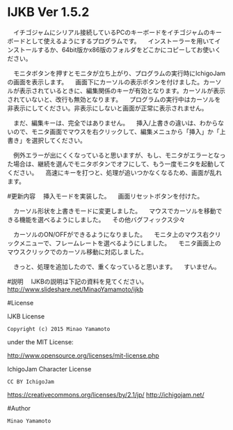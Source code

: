 # IJKB Ver 1.5.2

　イチゴジャムにシリアル接続しているPCのキーボードをイチゴジャムのキーボードとして使えるようにするプログラムです。
　インストーラーを用いてインストールするか、64bit版かx86版のフォルダをどこかにコピーしてお使いください。  

　モニタボタンを押すとモニタが立ち上がり、プログラムの実行時にIchigoJamの画面を表示します。
　画面下にカーソルの表示ボタンを付けました。カーソルが表示されているときに、編集関係のキーが有効となります。カーソルが表示されていないと、改行も無効となります。
　プログラムの実行中はカーソルを非表示にしてください。非表示にしないと画面が正常に表示されません。

　まだ、編集キーは、完全ではありません。
　挿入/上書きの違いは、わからないので、モニタ画面でマウスを右クリックして、編集メニュから「挿入」か「上書き」を選択してください。

　例外エラーが出にくくなっていると思いますが、もし、モニタがエラーとなった場合は、継続を選んでモニタボタンでオフにして、もう一度モニタを起動してください。
　高速にキーを打つと、処理が追いつかなくなるため、画面が乱れます。

#更新内容
　挿入モードを実装した。
　画面リセットボタンを付けた。

　カーソル形状を上書きモードに変更しました。
　マウスでカーソルを移動できる機能を選べるようにしました。
　その他バグフィックス少々


　カーソルのON/OFFができるようになりました。
　モニタ上のマウス右クリックメニューで、フレームレートを選べるようにしました。
　モニタ画面上のマウスクリックでのカーソル移動に対応しました。

　きっと、処理を追加したので、重くなっていると思います。
　すいません。

#説明
　IJKBの説明は下記の資料を見てください。
http://www.slideshare.net/MinaoYamamoto/ijkb

#License

  IJKB License

    Copyright (c) 2015 Minao Yamamoto

under the MIT License:

http://www.opensource.org/licenses/mit-license.php

  IchigoJam Character License

    CC BY IchigoJam

https://creativecommons.org/licenses/by/2.1/jp/
http://ichigojam.net/

#Author

    Minao Yamamoto

